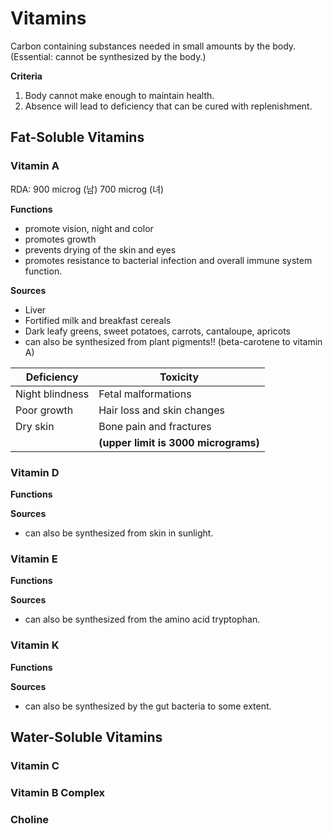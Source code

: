 # Vitamins 
Carbon containing substances needed in small amounts by the body. (Essential: cannot be synthesized by the body.)

**Criteria**
1. Body cannot make enough to maintain health.
2. Absence will lead to deficiency that can be cured with replenishment. 
## Fat-Soluble Vitamins
### Vitamin A
RDA: 900 microg (남) 700 microg (녀)

**Functions** 
- promote vision, night and color
- promotes growth
- prevents drying of the skin and eyes
- promotes resistance to bacterial infection and overall immune system function.

**Sources**
- Liver
- Fortified milk and breakfast cereals
- Dark leafy greens, sweet potatoes, carrots, cantaloupe, apricots 
- can also be synthesized from plant pigments!! (beta-carotene to vitamin A)

| Deficiency | Toxicity |
| --- | --- |
| Night blindness | Fetal malformations|
| Poor growth | Hair loss and skin changes |
| Dry skin | Bone pain and fractures |
| | **(upper limit is 3000 micrograms)** |
### Vitamin D
**Functions** 

**Sources**
- can also be synthesized from skin in sunlight.
### Vitamin E
**Functions** 

**Sources**
- can also be synthesized from the amino acid tryptophan.
### Vitamin K
**Functions** 

**Sources**
- can also be synthesized by the gut bacteria to some extent. 
## Water-Soluble Vitamins
### Vitamin C
### Vitamin B Complex
### Choline